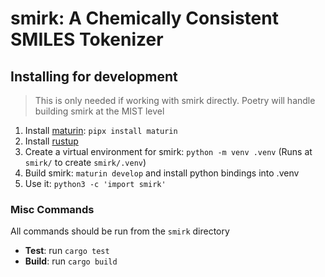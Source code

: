 # smirk: A Chemically Consistent SMILES Tokenizer

## Installing for development

> This is only needed if working with smirk directly. Poetry will handle building smirk at the MIST level

1. Install [maturin](https://www.maturin.rs): `pipx install maturin`
2. Install [rustup](https://www.rust-lang.org/tools/install)
3. Create a virtual environment for smirk: `python -m venv .venv` (Runs at `smirk/` to create `smirk/.venv`)
4. Build smirk: `maturin develop` and install python bindings into .venv
5. Use it: `python3 -c 'import smirk'`

### Misc Commands

All commands should be run from the `smirk` directory

- **Test**: run `cargo test`
- **Build**: run `cargo build`

